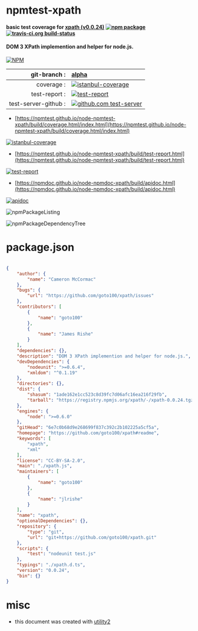# npmtest-xpath

#### basic test coverage for  [xpath (v0.0.24)](https://github.com/goto100/xpath#readme)  [![npm package](https://img.shields.io/npm/v/npmtest-xpath.svg?style=flat-square)](https://www.npmjs.org/package/npmtest-xpath) [![travis-ci.org build-status](https://api.travis-ci.org/npmtest/node-npmtest-xpath.svg)](https://travis-ci.org/npmtest/node-npmtest-xpath)

#### DOM 3 XPath implemention and helper for node.js.

[![NPM](https://nodei.co/npm/xpath.png?downloads=true&downloadRank=true&stars=true)](https://www.npmjs.com/package/xpath)

| git-branch : | [alpha](https://github.com/npmtest/node-npmtest-xpath/tree/alpha)|
|--:|:--|
| coverage : | [![istanbul-coverage](https://npmtest.github.io/node-npmtest-xpath/build/coverage.badge.svg)](https://npmtest.github.io/node-npmtest-xpath/build/coverage.html/index.html)|
| test-report : | [![test-report](https://npmtest.github.io/node-npmtest-xpath/build/test-report.badge.svg)](https://npmtest.github.io/node-npmtest-xpath/build/test-report.html)|
| test-server-github : | [![github.com test-server](https://npmtest.github.io/node-npmtest-xpath/GitHub-Mark-32px.png)](https://npmtest.github.io/node-npmtest-xpath/build/app/index.html) | | build-artifacts : | [![build-artifacts](https://npmtest.github.io/node-npmtest-xpath/glyphicons_144_folder_open.png)](https://github.com/npmtest/node-npmtest-xpath/tree/gh-pages/build)|

- [https://npmtest.github.io/node-npmtest-xpath/build/coverage.html/index.html](https://npmtest.github.io/node-npmtest-xpath/build/coverage.html/index.html)

[![istanbul-coverage](https://npmtest.github.io/node-npmtest-xpath/build/screenCapture.buildCi.browser.%252Ftmp%252Fbuild%252Fcoverage.lib.html.png)](https://npmtest.github.io/node-npmtest-xpath/build/coverage.html/index.html)

- [https://npmtest.github.io/node-npmtest-xpath/build/test-report.html](https://npmtest.github.io/node-npmtest-xpath/build/test-report.html)

[![test-report](https://npmtest.github.io/node-npmtest-xpath/build/screenCapture.buildCi.browser.%252Ftmp%252Fbuild%252Ftest-report.html.png)](https://npmtest.github.io/node-npmtest-xpath/build/test-report.html)

- [https://npmdoc.github.io/node-npmdoc-xpath/build/apidoc.html](https://npmdoc.github.io/node-npmdoc-xpath/build/apidoc.html)

[![apidoc](https://npmdoc.github.io/node-npmdoc-xpath/build/screenCapture.buildCi.browser.%252Ftmp%252Fbuild%252Fapidoc.html.png)](https://npmdoc.github.io/node-npmdoc-xpath/build/apidoc.html)

![npmPackageListing](https://npmtest.github.io/node-npmtest-xpath/build/screenCapture.npmPackageListing.svg)

![npmPackageDependencyTree](https://npmtest.github.io/node-npmtest-xpath/build/screenCapture.npmPackageDependencyTree.svg)



# package.json

```json

{
    "author": {
        "name": "Cameron McCormac"
    },
    "bugs": {
        "url": "https://github.com/goto100/xpath/issues"
    },
    "contributors": [
        {
            "name": "goto100"
        },
        {
            "name": "James Rishe"
        }
    ],
    "dependencies": {},
    "description": "DOM 3 XPath implemention and helper for node.js.",
    "devDependencies": {
        "nodeunit": ">=0.6.4",
        "xmldom": "^0.1.19"
    },
    "directories": {},
    "dist": {
        "shasum": "1ade162e1cc523c8d39fc7d06afc16ea216f29fb",
        "tarball": "https://registry.npmjs.org/xpath/-/xpath-0.0.24.tgz"
    },
    "engines": {
        "node": ">=0.6.0"
    },
    "gitHead": "6e7c0b68d9e268699f837c392c2b102225a5cf5a",
    "homepage": "https://github.com/goto100/xpath#readme",
    "keywords": [
        "xpath",
        "xml"
    ],
    "license": "CC-BY-SA-2.0",
    "main": "./xpath.js",
    "maintainers": [
        {
            "name": "goto100"
        },
        {
            "name": "jlrishe"
        }
    ],
    "name": "xpath",
    "optionalDependencies": {},
    "repository": {
        "type": "git",
        "url": "git+https://github.com/goto100/xpath.git"
    },
    "scripts": {
        "test": "nodeunit test.js"
    },
    "typings": "./xpath.d.ts",
    "version": "0.0.24",
    "bin": {}
}
```



# misc
- this document was created with [utility2](https://github.com/kaizhu256/node-utility2)

